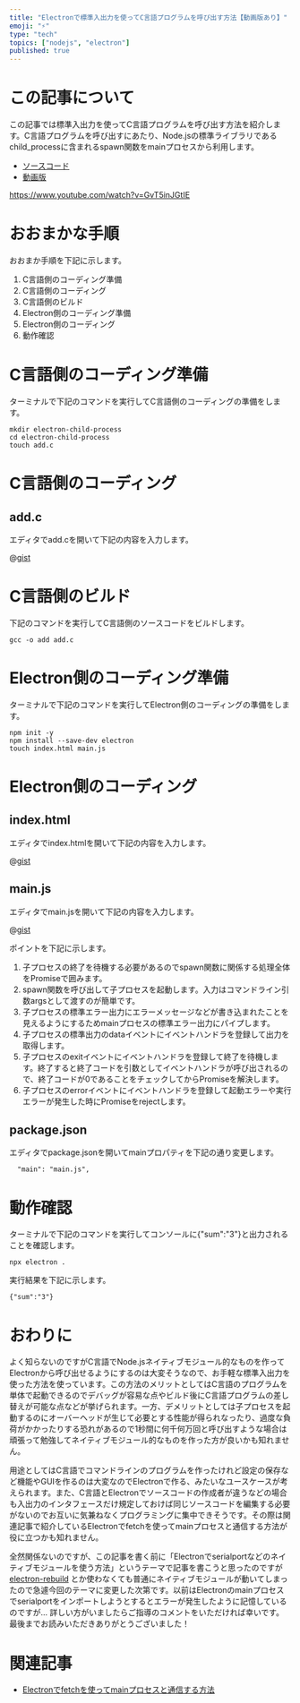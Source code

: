 ```yaml
---
title: "Electronで標準入出力を使ってC言語プログラムを呼び出す方法【動画版あり】"
emoji: "⚡️"
type: "tech"
topics: ["nodejs", "electron"]
published: true
---
```


# この記事について

この記事では標準入出力を使ってC言語プログラムを呼び出す方法を紹介します。C言語プログラムを呼び出すにあたり、Node.jsの標準ライブラリであるchild_processに含まれるspawn関数をmainプロセスから利用します。

- [ソースコード](https://gist.github.com/tatsuyasusukida/f502ba76cffa21610e109ba11e729804)
- [動画版](https://www.youtube.com/watch?v=GvT5inJGtIE)

https://www.youtube.com/watch?v=GvT5inJGtIE



# おおまかな手順

おおまか手順を下記に示します。

1. C言語側のコーディング準備
2. C言語側のコーディング
3. C言語側のビルド
4. Electron側のコーディング準備
5. Electron側のコーディング
6. 動作確認



# C言語側のコーディング準備

ターミナルで下記のコマンドを実行してC言語側のコーディングの準備をします。

```shell
mkdir electron-child-process
cd electron-child-process
touch add.c
```



# C言語側のコーディング

## add.c

エディタでadd.cを開いて下記の内容を入力します。

@[gist](https://gist.github.com/tatsuyasusukida/f502ba76cffa21610e109ba11e729804?file=add.c)



# C言語側のビルド

下記のコマンドを実行してC言語側のソースコードをビルドします。

```shell
gcc -o add add.c
```



# Electron側のコーディング準備

ターミナルで下記のコマンドを実行してElectron側のコーディングの準備をします。

```shell
npm init -y
npm install --save-dev electron
touch index.html main.js
```


# Electron側のコーディング

## index.html

エディタでindex.htmlを開いて下記の内容を入力します。

@[gist](https://gist.github.com/tatsuyasusukida/f502ba76cffa21610e109ba11e729804?file=index.html)

## main.js

エディタでmain.jsを開いて下記の内容を入力します。

@[gist](https://gist.github.com/tatsuyasusukida/f502ba76cffa21610e109ba11e729804?file=main.js)

ポイントを下記に示します。

1. 子プロセスの終了を待機する必要があるのでspawn関数に関係する処理全体をPromiseで囲みます。
2. spawn関数を呼び出して子プロセスを起動します。入力はコマンドライン引数argsとして渡すのが簡単です。
3. 子プロセスの標準エラー出力にエラーメッセージなどが書き込まれたことを見えるようにするためmainプロセスの標準エラー出力にパイプします。
4. 子プロセスの標準出力のdataイベントにイベントハンドラを登録して出力を取得します。
5. 子プロセスのexitイベントにイベントハンドラを登録して終了を待機します。終了すると終了コードを引数としてイベントハンドラが呼び出されるので、終了コードが0であることをチェックしてからPromiseを解決します。
6. 子プロセスのerrorイベントにイベントハンドラを登録して起動エラーや実行エラーが発生した時にPromiseをrejectします。

## package.json

エディタでpackage.jsonを開いてmainプロパティを下記の通り変更します。

```
  "main": "main.js",
```



# 動作確認

ターミナルで下記のコマンドを実行してコンソールに{"sum":"3"}と出力されることを確認します。

```shell
npx electron .
```

実行結果を下記に示します。

```
{"sum":"3"}
```



# おわりに

よく知らないのですがC言語でNode.jsネイティブモジュール的なものを作ってElectronから呼び出せるようにするのは大変そうなので、お手軽な標準入出力を使った方法を使っています。この方法のメリットとしてはC言語のプログラムを単体で起動できるのでデバッグが容易な点やビルド後にC言語プログラムの差し替えが可能な点などが挙げられます。一方、デメリットとしては子プロセスを起動するのにオーバーヘッドが生じて必要とする性能が得られなったり、過度な負荷がかかったりする恐れがあるので1秒間に何千何万回と呼び出すような場合は頑張って勉強してネイティブモジュール的なものを作った方が良いかも知れません。

用途としてはC言語でコマンドラインのプログラムを作ったけれど設定の保存など機能やGUIを作るのは大変なのでElectronで作る、みたいなユースケースが考えられます。また、C言語とElectronでソースコードの作成者が違うなどの場合も入出力のインタフェースだけ規定しておけば同じソースコードを編集する必要がないのでお互いに気兼ねなくプログラミングに集中できそうです。その際は関連記事で紹介しているElectronでfetchを使ってmainプロセスと通信する方法が役に立つかも知れません。

全然関係ないのですが、この記事を書く前に「Electronでserialportなどのネイティブモジュールを使う方法」というテーマで記事を書こうと思ったのですが [electron-rebuild](https://www.npmjs.com/package/electron-rebuild) とか使わなくても普通にネイティブモジュールが動いてしまったので急遽今回のテーマに変更した次第です。以前はElectronのmainプロセスでserialportをインポートしようとするとエラーが発生したように記憶しているのですが... 詳しい方がいましたらご指導のコメントをいただければ幸いです。最後までお読みいただきありがとうございました！



# 関連記事

- [Electronでfetchを使ってmainプロセスと通信する方法](https://zenn.dev/tatsuyasusukida/articles/electron-fetch)

